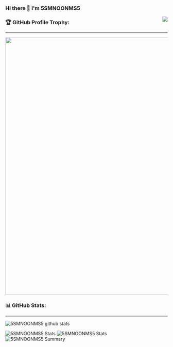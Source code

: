 ### Hi there 👋 I'm 5SMNOONMS5

<img align="right" src="https://github-readme-stats.vercel.app/api?username=5smnoonms5&show_icons=true&theme=vue-dark" />

<!--
- 🔭 I’m currently working on ...
- 🌱 I’m currently learning ...
- 👯 I’m looking to collaborate on ...
- 🤔 I’m looking for help with ...
- 💬 Ask me about ...
- 📫 How to reach me: ...
- 😄 Pronouns: ...
- ⚡ Fun fact: ...
-->


### 🏆 GitHub Profile Trophy:
---
<a href="https://github.com/ryo-ma/github-profile-trophy">
  <img width=800 src="https://github-profile-trophy.vercel.app/?username=5SMNOONMS5&column=8&theme=radical&no-frame=true&no-bg=true"/>
</a>

### 📊 GitHub Stats:
---
![5SMNOONMS5 github stats](https://github-readme-stats.vercel.app/api?username=5SMNOONMS5&theme=radical&show_icons=true&count_private=true)

![5SMNOONMS5 Stats](https://github-profile-summary-cards.vercel.app/api/cards/repos-per-language?username=5SMNOONMS5&theme=solarized_dark)
![5SMNOONMS5 Stats](https://github-profile-summary-cards.vercel.app/api/cards/most-commit-language?username=5SMNOONMS5&theme=solarized_dark)
![5SMNOONMS5 Summary](https://github-profile-summary-cards.vercel.app/api/cards/profile-details?username=5SMNOONMS5&theme=solarized_dark)
